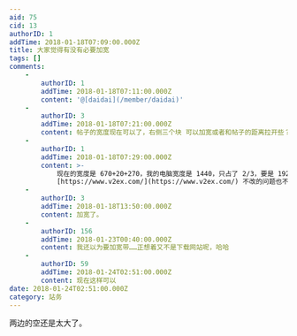 ```yaml
---
aid: 75
cid: 13
authorID: 1
addTime: 2018-01-18T07:09:00.000Z
title: 大家觉得有没有必要加宽
tags: []
comments:
    -
        authorID: 1
        addTime: 2018-01-18T07:11:00.000Z
        content: '@[daidai](/member/daidai)'
    -
        authorID: 3
        addTime: 2018-01-18T07:21:00.000Z
        content: 帖子的宽度现在可以了，右侧三个块 可以加宽或者和帖子的距离拉开些？
    -
        authorID: 1
        addTime: 2018-01-18T07:29:00.000Z
        content: >-
            现在的宽度是 670+20+270，我的电脑宽度是 1440，只占了 2/3，要是 1920 的宽度只有 1/2。可以参见一下
            [https://www.v2ex.com/](https://www.v2ex.com/) 不改的问题也不大
    -
        authorID: 3
        addTime: 2018-01-18T13:50:00.000Z
        content: 加宽了。
    -
        authorID: 156
        addTime: 2018-01-23T00:40:00.000Z
        content: 我还以为要加宽带……正想着又不是下载网站呢，哈哈
    -
        authorID: 59
        addTime: 2018-01-24T02:51:00.000Z
        content: 现在这样可以
date: 2018-01-24T02:51:00.000Z
category: 站务
---
```


两边的空还是太大了。
